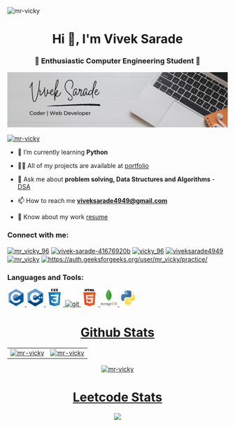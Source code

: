 <p align="left"> <img src="https://komarev.com/ghpvc/?username=mr-vicky&label=Profile%20views&color=0e75b6&style=flat" alt="mr-vicky" /> </p>
<h1 align="center">Hi 👋, I'm Vivek Sarade</h1>
<h3 align="center">🚀 Enthusiastic Computer Engineering Student 🤖</h3>
<img src = "/2.png">



<p align="left"> <a href="https://github.com/ryo-ma/github-profile-trophy"><img src="https://github-profile-trophy.vercel.app/?username=mr-vicky" alt="mr-vicky" /></a> </p>

- 🌱 I’m currently learning **Python**
  
- 👨‍💻 All of my projects are available at [portfolio](https://mr-vicky.github.io/)

- 💬 Ask me about **problem solving, Data Structures and Algorithms** - [DSA](https://github.com/mr-vicky/DSA)

- 📫 How to reach me **viveksarade4949@gmail.com**

- 📄 Know about my work [resume](https://drive.google.com/file/d/1d84s8DHV32PhxFD4irINUNy4KhKtuaZD/view?usp=sharing)

<h3 align="left">Connect with me:</h3>
<p align="left">
<a href="https://twitter.com/mr_vicky_96" target="blank"><img align="center" src="https://raw.githubusercontent.com/rahuldkjain/github-profile-readme-generator/master/src/images/icons/Social/twitter.svg" alt="mr_vicky_96" height="30" width="40" /></a>
<a href="https://linkedin.com/in/vivek-sarade-41676920b" target="blank"><img align="center" src="https://raw.githubusercontent.com/rahuldkjain/github-profile-readme-generator/master/src/images/icons/Social/linked-in-alt.svg" alt="vivek-sarade-41676920b" height="30" width="40" /></a>
<a href="https://www.codechef.com/users/vicky_96" target="blank"><img align="center" src="https://cdn.jsdelivr.net/npm/simple-icons@3.1.0/icons/codechef.svg" alt="vicky_96" height="30" width="40" /></a>
<a href="https://www.hackerrank.com/viveksarade4949" target="blank"><img align="center" src="https://raw.githubusercontent.com/rahuldkjain/github-profile-readme-generator/master/src/images/icons/Social/hackerrank.svg" alt="viveksarade4949" height="30" width="40" /></a>
<a href="https://www.leetcode.com/mr_vicky" target="blank"><img align="center" src="https://raw.githubusercontent.com/rahuldkjain/github-profile-readme-generator/master/src/images/icons/Social/leet-code.svg" alt="mr_vicky" height="30" width="40" /></a>
<a href="https://auth.geeksforgeeks.org/user/https://auth.geeksforgeeks.org/user/mr_vicky/practice/" target="blank"><img align="center" src="https://raw.githubusercontent.com/rahuldkjain/github-profile-readme-generator/master/src/images/icons/Social/geeks-for-geeks.svg" alt="https://auth.geeksforgeeks.org/user/mr_vicky/practice/" height="30" width="40" /></a>
</p>

<h3 align="left">Languages and Tools:</h3>
<p align="left"> <a href="https://www.cprogramming.com/" target="_blank" rel="noreferrer"> <img src="https://raw.githubusercontent.com/devicons/devicon/master/icons/c/c-original.svg" alt="c" width="40" height="40"/> </a> <a href="https://www.w3schools.com/cpp/" target="_blank" rel="noreferrer"> <img src="https://raw.githubusercontent.com/devicons/devicon/master/icons/cplusplus/cplusplus-original.svg" alt="cplusplus" width="40" height="40"/> </a> <a href="https://www.w3schools.com/css/" target="_blank" rel="noreferrer"> <img src="https://raw.githubusercontent.com/devicons/devicon/master/icons/css3/css3-original-wordmark.svg" alt="css3" width="40" height="40"/> </a> <a href="https://git-scm.com/" target="_blank" rel="noreferrer"> <img src="https://www.vectorlogo.zone/logos/git-scm/git-scm-icon.svg" alt="git" width="40" height="40"/> </a> <a href="https://www.w3.org/html/" target="_blank" rel="noreferrer"> <img src="https://raw.githubusercontent.com/devicons/devicon/master/icons/html5/html5-original-wordmark.svg" alt="html5" width="40" height="40"/> </a> <a href="https://www.mongodb.com/" target="_blank" rel="noreferrer"> <img src="https://raw.githubusercontent.com/devicons/devicon/master/icons/mongodb/mongodb-original-wordmark.svg" alt="mongodb" width="40" height="40"/> </a> <a href="https://www.python.org" target="_blank" rel="noreferrer"> <img src="https://raw.githubusercontent.com/devicons/devicon/master/icons/python/python-original.svg" alt="python" width="40" height="40"/> </a> <a href="https://pytorch.org/" target="_blank" rel="noreferrer"> </p>

</div>


<h1 align="center">Github Stats</h1>

<table>
  <tr>
    <td><img src="https://github-readme-stats.vercel.app/api?username=mr-vicky&show_icons=true&theme=dark&locale=en" alt="mr-vicky" /></td>
    <td><img src="https://github-readme-stats.vercel.app/api/top-langs?username=mr-vicky&show_icons=true&theme=dark&locale=en&layout=compact" alt="mr-vicky" /></td>
  </tr>
</table>

<div align="center">
<p><img align="center" src="https://github-readme-streak-stats.herokuapp.com/?user=mr-vicky&theme=dark" alt="mr-vicky" /></p>
  
  </div>
  

<h1 align="center">Leetcode Stats</h1>
<div align="center">
  
 <div>
 
  ![](https://leetcard.jacoblin.cool/Mr_Vicky?ext=heatmap)
   
